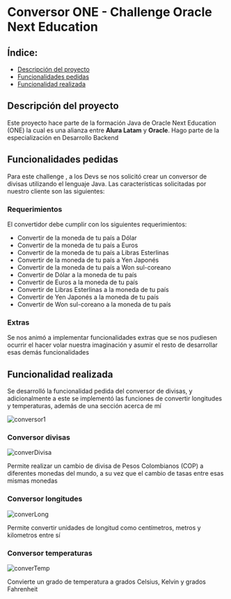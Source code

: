 # Conversor ONE - Challenge Oracle Next Education
## Índice:
* [Descripción del proyecto](#descripción-del-proyecto)
* [Funcionalidades pedidas](#funcionalidades-pedidas)
* [Funcionalidad realizada](#funcionalidad-realizada)

## Descripción del proyecto
Este proyecto hace parte de la formación Java de Oracle Next Education (ONE) la cual es una alianza entre **Alura Latam** y **Oracle**. Hago parte de la especialización en Desarrollo Backend

## Funcionalidades pedidas
Para este challenge , a los Devs se nos solicitó crear un conversor de divisas utilizando el lenguaje Java. Las características solicitadas por nuestro cliente son las siguientes:

### Requerimientos
El convertidor debe cumplir con los siguientes requerimientos:
- Convertir de la moneda de tu país a Dólar
- Convertir de la moneda de tu país  a Euros
- Convertir de la moneda de tu país  a Libras Esterlinas
- Convertir de la moneda de tu país  a Yen Japonés
- Convertir de la moneda de tu país  a Won sul-coreano
- Convertir de Dólar a la moneda de tu país
- Convertir de Euros a la moneda de tu país
- Convertir de Libras Esterlinas a la moneda de tu país
- Convertir de Yen Japonés a la moneda de tu país
- Convertir de Won sul-coreano a la moneda de tu país

### Extras
Se nos animó a implementar funcionalidades extras que se nos pudiesen ocurrir el hacer volar nuestra imaginación y asumir el resto de desarrollar esas demás funcionalidades

## Funcionalidad realizada
Se desarrolló la funcionalidad pedida del conversor de divisas, y adicionalmente a este se implementó las funciones de convertir longitudes y temperaturas, además de una sección acerca de  mí

![conversor1](https://user-images.githubusercontent.com/119468148/235969395-45aa79c2-78ae-427d-8b3e-3d4bd297f7bd.png)

### Conversor divisas
![converDivisa](https://user-images.githubusercontent.com/119468148/235969274-2888e2ac-ab04-4b7e-8180-eccacc54d141.png)

Permite realizar un cambio de divisa de Pesos Colombianos (COP) a diferentes monedas del mundo, a su vez que el cambio de tasas entre esas mismas monedas
### Conversor longitudes
![converLong](https://user-images.githubusercontent.com/119468148/235968343-1c9ef13d-8384-4b80-b927-ebb519c2cdae.png)

Permite convertir unidades de longitud como centímetros, metros y kilometros entre sí
### Conversor temperaturas
![converTemp](https://user-images.githubusercontent.com/119468148/235969341-a44c0449-3640-402e-98f6-d1ddde5413d1.png)

Convierte un grado de temperatura a grados Celsius, Kelvin y grados Fahrenheit
